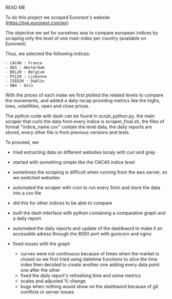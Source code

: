 READ ME

To do this project we scraped Euronext's website (https://live.euronext.com/en)

The objective we set for ourselves was to compare european indices by scraping only the level of one main index per country (available on Euronext)

Thus, we selected the following indices:

    - CAC40 : France
    - AEX : Amsterdam
    - BEL20 : Belgium
    - PSI20 : Lisbonne
    - ISEQ20 : Dublin
    - OBX : Oslo

With the prices of each index we first plotted the related levels to compare the movements, and added a daily recap providing metrics like the highs, lows, volatilities, open and close prices.

The python code with dash can be found in script_python.py, the main scraper that curls the data from every indice is scraper_final.sh, the files of format "indice_name.csv" contain the level data, the daily reports are stored, every other file is from previous versions and tests.

To proceed, we: 
- tried extracting data on different websites localy with curl and grep
- started with something simple like the CAC40 indice level
- sometimes the scraping is difficult when running from the aws server, so we switched websites
- automated the scraper with cron to run every 5min and store the data into a csv file
- did this for other indices to be able to compare
- built the dash interface with python containing a comparative graph and a daily report
- automated the daily reports and update of the dashbaord to make it an accessible adress through the 8050 port with gunicorn and nginx
- fixed issues with the graph

    - curves were not continuous because of times when the market is closed so we first tried using datetime functions to slice the time index then decided to create another one adding every data point one after the other
    - fixed the daily report's refreshing time and some metrics
    - scales and adjusted % change
    - bugs when nothing would show on the dashbaord because of git conflicts or server issues


